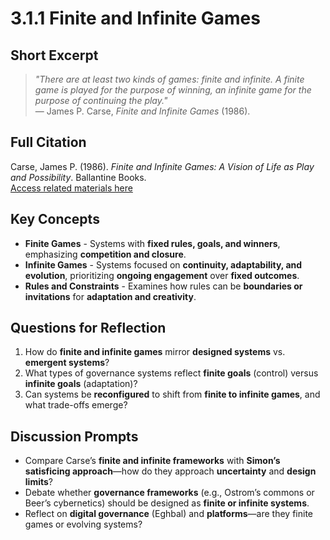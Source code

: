 # 3.1.1 Finite and Infinite Games

## Short Excerpt
> *"There are at least two kinds of games: finite and infinite. A finite game is played for the purpose of winning, an infinite game for the purpose of continuing the play."*  
> — James P. Carse, *Finite and Infinite Games* (1986).

## Full Citation
Carse, James P. (1986). *Finite and Infinite Games: A Vision of Life as Play and Possibility*. Ballantine Books.  
[Access related materials here](https://www.penguinrandomhouse.com/books/24289/finite-and-infinite-games-by-james-p-carse/)  

## Key Concepts
- **Finite Games** - Systems with **fixed rules, goals, and winners**, emphasizing **competition and closure**.  
- **Infinite Games** - Systems focused on **continuity, adaptability, and evolution**, prioritizing **ongoing engagement** over **fixed outcomes**.  
- **Rules and Constraints** - Examines how rules can be **boundaries or invitations** for **adaptation and creativity**.  

## Questions for Reflection
1. How do **finite and infinite games** mirror **designed systems** vs. **emergent systems**?  
2. What types of governance systems reflect **finite goals** (control) versus **infinite goals** (adaptation)?  
3. Can systems be **reconfigured** to shift from **finite to infinite games**, and what trade-offs emerge?  

## Discussion Prompts
- Compare Carse’s **finite and infinite frameworks** with **Simon’s satisficing approach**—how do they approach **uncertainty** and **design limits**?  
- Debate whether **governance frameworks** (e.g., Ostrom’s commons or Beer’s cybernetics) should be designed as **finite or infinite systems**.  
- Reflect on **digital governance** (Eghbal) and **platforms**—are they finite games or evolving systems?  
